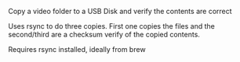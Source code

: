 Copy a video folder to a USB Disk and verify the contents are correct

Uses rsync to do three copies.   First one copies the files and the second/third are a checksum verify of the copied contents.

Requires rsync installed, ideally from brew
